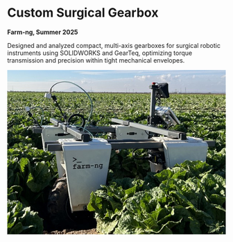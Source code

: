 # Custom Surgical Gearbox

**Farm-ng, Summer 2025**

Designed and analyzed compact, multi-axis gearboxes for surgical robotic instruments using SOLIDWORKS and GearTeq, optimizing torque transmission and precision within tight mechanical envelopes.</p>


![Suspension photo](../images/farm-ng_work_pic_front.jpg)
